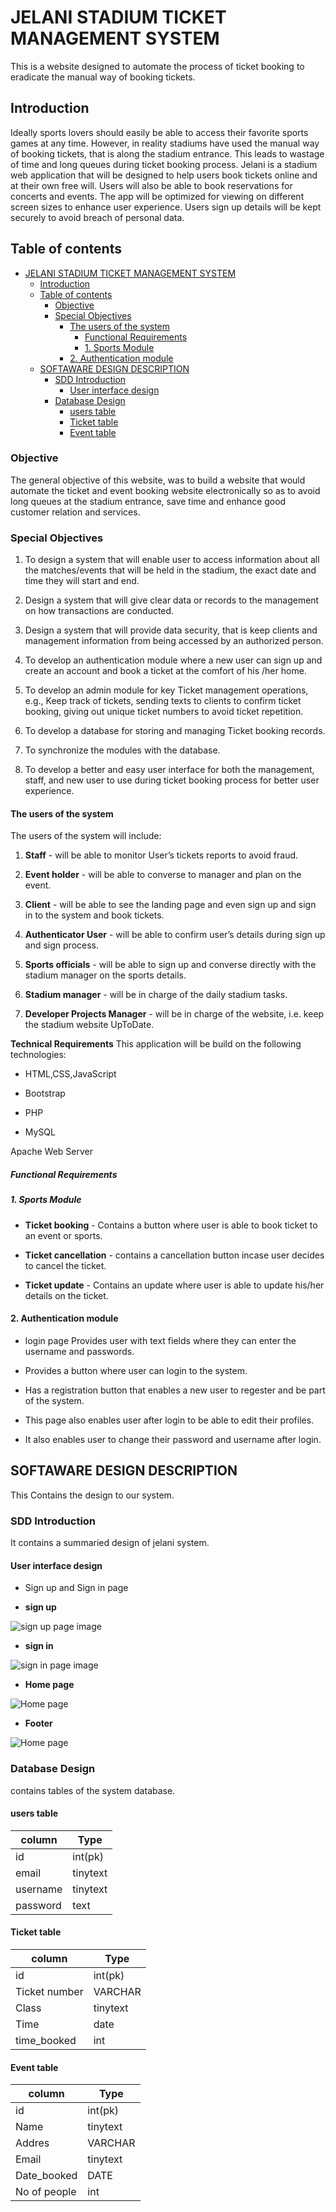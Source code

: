 # JELANI STADIUM TICKET MANAGEMENT SYSTEM

This is a website designed to automate the process of ticket booking to eradicate the manual way of booking tickets.

## Introduction

Ideally sports lovers should easily be able to access their favorite sports games at any time. However, in reality stadiums have used the manual way of booking tickets, that is along the stadium entrance. This leads to wastage of time and long queues during ticket booking process. Jelani is a stadium web application that will be designed to help users book tickets online and at their own free will. Users will also be able to book reservations for concerts and events. The app will be optimized for viewing on different screen sizes to enhance user experience. Users sign up details will be kept securely to avoid breach of personal data.

## Table of contents

- [JELANI STADIUM TICKET MANAGEMENT SYSTEM](#jelani-stadium-ticket-management-system)
  - [Introduction](#introduction)
  - [Table of contents](#table-of-contents)
    - [Objective](#objective)
    - [Special Objectives](#special-objectives)
      - [The users of the system](#the-users-of-the-system)
        - [Functional Requirements](#functional-requirements)
        - [1. Sports Module](#1-sports-module)
      - [2. Authentication module](#2-authentication-module)
  - [SOFTAWARE DESIGN DESCRIPTION](#softaware-design-description)
    - [SDD Introduction](#sdd-introduction)
      - [User interface design](#user-interface-design)
    - [Database Design](#database-design)
      - [users table](#users-table)
      - [Ticket table](#ticket-table)
      - [Event table](#event-table)

### Objective

The general objective of this website, was to build a website that would automate the ticket and event booking website electronically so as to avoid long queues at the stadium entrance, save time and enhance good customer relation and services.

### Special Objectives

1. To design a system that will enable user to access information about all the matches/events that will be held in the stadium, the exact date and time they will start and end.

1. Design a system that will give clear data or records to the management on how transactions are conducted.

1. Design a system that will provide data security, that is keep clients and management information from being accessed by an authorized person.

1. To develop an authentication module where a new user can sign up and create an account and book a ticket at the comfort of his /her home.

1. To develop an admin module for key Ticket management operations, e.g., Keep track of tickets, sending texts to clients to confirm ticket booking, giving out unique ticket numbers to avoid ticket repetition.

1. To develop a database for storing and managing Ticket booking records.

1. To synchronize the modules with the database.

1. To develop a better and easy user interface for both the management, staff, and new user to use during ticket booking process for better user experience.

#### The users of the system

The users of the system will include:

1. **Staff** - will be able to monitor User’s tickets reports to avoid fraud.

1. **Event holder** - will be able to converse to manager and plan on the event.

1. **Client** - will be able to see the landing page and even sign up and sign in to the system and book tickets.

1. **Authenticator User** - will be able to confirm user’s details during sign up and sign process.

1. **Sports officials** - will be able to sign up and converse directly with the stadium manager on the sports details.

1. **Stadium manager** - will be in charge of the daily stadium tasks.

1. **Developer Projects Manager** - will be in charge of the website, i.e. keep the stadium website UpToDate.

**Technical Requirements**
This application will be build on the following technologies:

- HTML,CSS,JavaScript

- Bootstrap

- PHP

- MySQL

Apache Web Server

##### Functional Requirements

##### 1. Sports Module

- **Ticket booking** - Contains a button where user is able to book ticket to an event or sports.

- **Ticket cancellation** - contains a cancellation button incase user decides to cancel the ticket.

- **Ticket update** - Contains an update where user is able to update his/her details on the ticket.

#### 2. Authentication module

- login page
  Provides user with text fields where they can enter the username and passwords.

- Provides a button where user can login to the system.

- Has a registration button that enables a new user to regester and be part of the system.

- This page also enables user after login to be able to edit their profiles.

- It also enables user to change their password and username after login.

## SOFTAWARE DESIGN DESCRIPTION

This Contains the design to our system.

### SDD Introduction

It contains a summaried design of jelani system.

#### User interface design

- Sign up and Sign in page

- **sign up**

![sign up page image](images/Register.png)

- **sign in**

![sign in page image](images/login.png)

- **Home page**

![Home page](images/Homepage.png)

- **Footer**

![Home page](images/Footer.png)

### Database Design

contains tables of the system database.

#### users table

| column   | Type     |
| -------- | -------- |
| id       | int(pk)  |
| email    | tinytext |
| username | tinytext |
| password | text     |

#### Ticket table

| column        | Type     |
| ------------- | -------- |
| id            | int(pk)  |
| Ticket number | VARCHAR  |
| Class         | tinytext |
| Time          | date     |
| time_booked   | int      |

#### Event table

| column       | Type     |
| ------------ | -------- |
| id           | int(pk)  |
| Name         | tinytext |
| Addres       | VARCHAR  |
| Email        | tinytext |
| Date_booked  | DATE     |
| No of people | int      |

